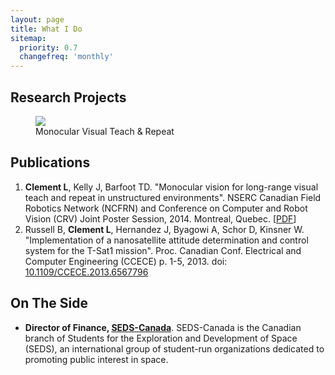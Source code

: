 ```yaml
---
layout: page
title: What I Do
sitemap:
  priority: 0.7
  changefreq: 'monthly'
---
```


## Research Projects
<div class="gallery">
	<figure class="gallery-image">
		<img src="{{ site.url }}/assets/pics/husky-marsdome-mvtr.JPG"/></a>
		<figcaption>Monocular Visual Teach &amp; Repeat</figcaption>
	</figure>
</div>


## Publications
<ol>

<li> <b>Clement L</b>, Kelly J, Barfoot TD. "Monocular vision for long-range visual teach and repeat in unstructured environments". NSERC Canadian Field Robotics Network (NCFRN) and Conference on Computer and Robot Vision (CRV) Joint Poster Session, 2014. Montreal, Quebec. [<a href="{{ site.url }}/assets/docs/MonoVTR - NCFRN 2014 - print.PDF">PDF</a>] </li>

<li> Russell B, <b>Clement L</b>, Hernandez J, Byagowi A, Schor D, Kinsner W.
"Implementation of a nanosatellite attitude determination and control system for the T-Sat1 mission".
Proc. Canadian Conf. Electrical and Computer Engineering (CCECE) p. 1-5, 2013.
doi: <a href="http://dx.doi.org/10.1109/CCECE.2013.6567796">10.1109/CCECE.2013.6567796</a> </li>

</ol>


## On The Side
<ul>

<li> <b>Director of Finance, <a href="http://seds.ca">SEDS-Canada</a></b>. SEDS-Canada is the Canadian branch of Students for the Exploration and Development of Space (SEDS), an international group of student-run organizations dedicated to promoting public interest in space. </li>

</ul>